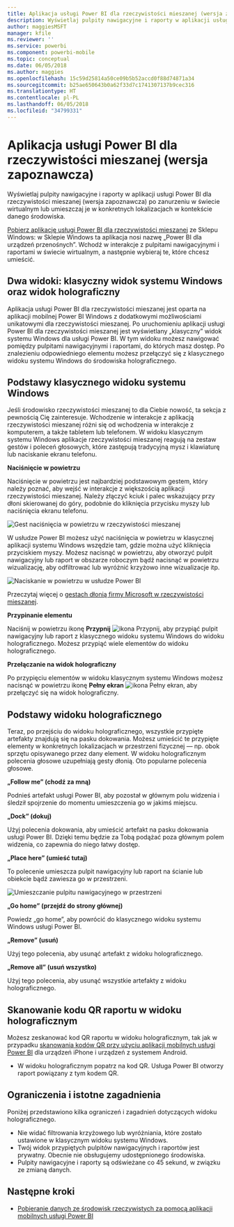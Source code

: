 ```yaml
---
title: Aplikacja usługi Power BI dla rzeczywistości mieszanej (wersja zapoznawcza)
description: Wyświetlaj pulpity nawigacyjne i raporty w aplikacji usługi Power BI dla rzeczywistości mieszanej (wersja zapoznawcza) — po zanurzeniu w świecie wirtualnym lub w kontekście swojego środowiska.
author: maggiesMSFT
manager: kfile
ms.reviewer: ''
ms.service: powerbi
ms.component: powerbi-mobile
ms.topic: conceptual
ms.date: 06/05/2018
ms.author: maggies
ms.openlocfilehash: 15c59d25814a50ce09b5b52accd0f88d74871a34
ms.sourcegitcommit: b25ae650643b0a62f33d7c1741307137b9cec316
ms.translationtype: HT
ms.contentlocale: pl-PL
ms.lasthandoff: 06/05/2018
ms.locfileid: "34799331"
---
```

# <a name="power-bi-for-mixed-reality-app-preview"></a>Aplikacja usługi Power BI dla rzeczywistości mieszanej (wersja zapoznawcza)
Wyświetlaj pulpity nawigacyjne i raporty w aplikacji usługi Power BI dla rzeczywistości mieszanej (wersja zapoznawcza) po zanurzeniu w świecie wirtualnym lub umieszczaj je w konkretnych lokalizacjach w kontekście danego środowiska. 

[Pobierz aplikację usługi Power BI dla rzeczywistości mieszanej](https://www.microsoft.com/p/power-bi-mobile/9nblgggzlxn1?activetab=pivot%3aoverviewtab) ze Sklepu Windows: w Sklepie Windows ta aplikacja nosi nazwę „Power BI dla urządzeń przenośnych”. Wchodź w interakcje z pulpitami nawigacyjnymi i raportami w świecie wirtualnym, a następnie wybieraj te, które chcesz umieścić. 

## <a name="two-views-windows-classic-and-holographic"></a>Dwa widoki: klasyczny widok systemu Windows oraz widok holograficzny

Aplikacja usługi Power BI dla rzeczywistości mieszanej jest oparta na aplikacji mobilnej Power BI Windows z dodatkowymi możliwościami unikatowymi dla rzeczywistości mieszanej. Po uruchomieniu aplikacji usługi Power BI dla rzeczywistości mieszanej jest wyświetlany „klasyczny” widok systemu Windows dla usługi Power BI. W tym widoku możesz nawigować pomiędzy pulpitami nawigacyjnymi i raportami, do których masz dostęp. Po znalezieniu odpowiedniego elementu możesz przełączyć się z klasycznego widoku systemu Windows do środowiska holograficznego. 


## <a name="windows-classic-view-basics"></a>Podstawy klasycznego widoku systemu Windows

Jeśli środowisko rzeczywistości mieszanej to dla Ciebie nowość, ta sekcja z pewnością Cię zainteresuje. Wchodzenie w interakcje z aplikacją rzeczywistości mieszanej różni się od wchodzenia w interakcje z komputerem, a także tabletem lub telefonem. W widoku klasycznym systemu Windows aplikacje rzeczywistości mieszanej reagują na zestaw gestów i poleceń głosowych, które zastępują tradycyjną mysz i klawiaturę lub naciskanie ekranu telefonu. 

**Naciśnięcie w powietrzu**

Naciśnięcie w powietrzu jest najbardziej podstawowym gestem, który należy poznać, aby wejść w interakcje z większością aplikacji rzeczywistości mieszanej. Należy złączyć kciuk i palec wskazujący przy dłoni skierowanej do góry, podobnie do kliknięcia przycisku myszy lub naciśnięcia ekranu telefonu.  

![Gest naciśnięcia w powietrzu w rzeczywistości mieszanej](media/mobile-mixed-reality-app/power-bi-hololens-airtap.png)

W usłudze Power BI możesz użyć naciśnięcia w powietrzu w klasycznej aplikacji systemu Windows wszędzie tam, gdzie można użyć kliknięcia przyciskiem myszy. Możesz nacisnąć w powietrzu, aby otworzyć pulpit nawigacyjny lub raport w obszarze roboczym bądź nacisnąć w powietrzu wizualizację, aby odfiltrować lub wyróżnić krzyżowo inne wizualizacje itp.

![Naciskanie w powietrzu w usłudze Power BI](media/mobile-mixed-reality-app/power-bi-hololens-airtap-hand.png) 

Przeczytaj więcej o [gestach dłonią firmy Microsoft w rzeczywistości mieszanej](https://developer.microsoft.com/windows/mixed-reality/gestures).

**Przypinanie elementu** 

Naciśnij w powietrzu ikonę **Przypnij** ![ikona Przypnij](media/mobile-mixed-reality-app/power-bi-hololens-pin.png), aby przypiąć pulpit nawigacyjny lub raport z klasycznego widoku systemu Windows do widoku holograficznego. Możesz przypiąć wiele elementów do widoku holograficznego. 

**Przełączanie na widok holograficzny**

Po przypięciu elementów w widoku klasycznym systemu Windows możesz nacisnąć w powietrzu ikonę **Pełny ekran** ![ikona Pełny ekran](media/mobile-mixed-reality-app/power-bi-hololens-fullscreen.png), aby przełączyć się na widok holograficzny. 


## <a name="holographic-view-basics"></a>Podstawy widoku holograficznego

Teraz, po przejściu do widoku holograficznego, wszystkie przypięte artefakty znajdują się na pasku dokowania. Możesz umieścić te przypięte elementy w konkretnych lokalizacjach w przestrzeni fizycznej — np. obok sprzętu opisywanego przez dany element. W widoku holograficznym polecenia głosowe uzupełniają gesty dłonią. Oto popularne polecenia głosowe.

**„Follow me” (chodź za mną)** 

Podnieś artefakt usługi Power BI, aby pozostał w głównym polu widzenia i śledził spojrzenie do momentu umieszczenia go w jakimś miejscu.

**„Dock” (dokuj)** 

Użyj polecenia dokowania, aby umieścić artefakt na pasku dokowania usługi Power BI. Dzięki temu będzie za Tobą podążać poza głównym polem widzenia, co zapewnia do niego łatwy dostęp.

**„Place here” (umieść tutaj)**

To polecenie umieszcza pulpit nawigacyjny lub raport na ścianie lub obiekcie bądź zawiesza go w przestrzeni.

![Umieszczanie pulpitu nawigacyjnego w przestrzeni](media/mobile-mixed-reality-app/power-bi-hololens-place-visuals.png)

**„Go home” (przejdź do strony głównej)**

Powiedz „go home”, aby powrócić do klasycznego widoku systemu Windows usługi Power BI. 

**„Remove” (usuń)**

Użyj tego polecenia, aby usunąć artefakt z widoku holograficznego.

**„Remove all” (usuń wszystko)** 

Użyj tego polecenia, aby usunąć wszystkie artefakty z widoku holograficznego.


## <a name="scan-a-report-qr-code-in-holographic-view"></a>Skanowanie kodu QR raportu w widoku holograficznym

Możesz zeskanować kod QR raportu w widoku holograficznym, tak jak w przypadku [skanowania kodów QR przy użyciu aplikacji mobilnych usługi Power BI](mobile-apps-qr-code.md) dla urządzeń iPhone i urządzeń z systemem Android.

- W widoku holograficznym popatrz na kod QR. Usługa Power BI otworzy raport powiązany z tym kodem QR.

## <a name="limitations-and-considerations"></a>Ograniczenia i istotne zagadnienia

Poniżej przedstawiono kilka ograniczeń i zagadnień dotyczących widoku holograficznego.

- Nie widać filtrowania krzyżowego lub wyróżniania, które zostało ustawione w klasycznym widoku systemu Windows.
- Twój widok przypiętych pulpitów nawigacyjnych i raportów jest prywatny. Obecnie nie obsługujemy udostępnionego środowiska.
- Pulpity nawigacyjne i raporty są odświeżane co 45 sekund, w związku ze zmianą danych.


## <a name="next-steps"></a>Następne kroki

- [Pobieranie danych ze środowisk rzeczywistych za pomocą aplikacji mobilnych usługi Power BI](mobile-apps-data-in-real-world-context.md)

 



